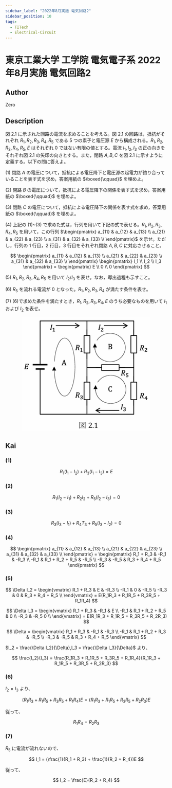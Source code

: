 ```yaml
---
sidebar_label: "2022年8月実施 電気回路2"
sidebar_position: 10
tags:
  - TITech
  - Electrical-Circuit
---
```

# 東京工業大学 工学院 電気電子系 2022年8月実施 電気回路2

## **Author**
Zero

## **Description**
図 2.1 に示された回路の電流を求めることを考える。図 2.1 の回路は，抵抗がそれぞれ $R_1,R_2,R_3,R_4,R_5$ である $5$ つの素子と電圧源 $E$ から構成される。$R_1,R_2,R_3,R_4,R_5,E$ はそれぞれ $0$ ではない有限の値とする。電流 $I_1,I_2,I_3$ の正の向きをそれぞれ図 $2.1$ の矢印の向きとする。また，閉路 $A,B,C$ を図 $2.1$ に示すように定義する。以下の問に答えよ。

(1) 閉路 $A$ の電圧について，抵抗による電圧降下と電圧源の起電力が釣り合っていることを表す式を求め，答案用紙の $\boxed{\qquad}$ を埋めよ。 

(2) 閉路 $B$ の電圧について，抵抗による電圧降下の関係を表す式を求め，答案用紙の $\boxed{\qquad}$ を埋めよ。 

(3) 閉路 $C$ の電圧について，抵抗による電圧降下の関係を表す式を求め，答案用紙の $\boxed{\qquad}$ を埋めよ。

(4) 上記の (1)~(3) で求めた式は，行列を用いて下記の式で表せる。$R_1,R_2,R_3,R_4,R_5$ を用いて，この行列 $\begin{pmatrix}
a_{11} & a_{12} & a_{13} \\
a_{21} & a_{22} & a_{23} \\
a_{31} & a_{32} & a_{33} \\
\end{pmatrix}$ を示せ。ただし，行列の $1$ 行目，$2$ 行目，$3$ 行目をそれぞれ閉路 $A,B,C$ に対応させること。 

$$
\begin{pmatrix}
a_{11} & a_{12} & a_{13} \\
a_{21} & a_{22} & a_{23} \\
a_{31} & a_{32} & a_{33} \\
\end{pmatrix}
\begin{pmatrix}
I_1 \\ I_2 \\ I_3
\end{pmatrix} = 
\begin{pmatrix}
E \\ 0 \\ 0
\end{pmatrix}
$$

(5) $R_1,R_2,R_3,R_4,R_5$ を用いて $I_2/I_3$ を表せ。なお，導出過程も示すこと。

(6) $R_5$ を流れる電流が $0$ となった。$R_1,R_2,R_3,R_4$ が満たす条件を表せ。

(7) (6)で求めた条件を満たすとき，$R_1,R_2,R_3,R_4,E$ のうち必要なものを用いて $I_1$ および $I_2$ を表せ。

<figure style="text-align:center;">
  <img src="https://raw.githubusercontent.com/Myyura/the_kai_project_assets/main/kakomonn/TITech/engineering/ee_202208_electrical_circuit_2_p1.png" width="400" alt=""/>
</figure>

## **Kai** 
### (1)

$$
R_1(I_1 - I_2) + R_3(I_1 - I_3) = E
$$

### (2)

$$
R_1(I_2 - I_1) + R_2I_2 + R_5(I_2 - I_3) = 0
$$

### (3)

$$
R_3(I_3 - I_1) + R_4T_3 + R_5(I_3 - I_2) = 0
$$

### (4)

$$
\begin{pmatrix}
a_{11} & a_{12} & a_{13} \\
a_{21} & a_{22} & a_{23} \\
a_{31} & a_{32} & a_{33} \\
\end{pmatrix} = 
\begin{pmatrix}
R_1 + R_3 & -R_1 & -R_3 \\
-R_1 & R_1 + R_2 + R_5 & -R_5 \\
-R_3 & -R_5 & R_3 + R_4 + R_5
\end{pmatrix}
$$

### (5)

$$
\Delta I_2 = 
\begin{vmatrix}
R_1 + R_3 & E & -R_3 \\
-R_1 & 0 & -R_5 \\
-R_3 & 0 & R_3 + R_4 + R_5 \\
\end{vmatrix} = E(R_1R_3 + R_1R_5 + R_3R_5 + R_1R_4)
$$

$$
\Delta I_3 = 
\begin{vmatrix}
R_1 + R_3 & -R_1 & E \\
-R_1 & R_1 + R_2 + R_5 & 0 \\
-R_3 & -R_5 0 \\
\end{vmatrix} = E(R_1R_3 + R_1R_5 + R_3R_5 + R_2R_3)
$$

$$
\Delta = 
\begin{vmatrix}
R_1 + R_3 & -R_1 & -R_3 \\
-R_1 & R_1 + R_2 + R_3 & -R_5 \\
-R_3 & -R_5 & R_3 + R_4 + R_5
\end{vmatrix}
$$

$I_2 = \frac{\Delta I_2}{\Delta},I_3 = \frac{\Delta I_3}{\Delta}$ より、

$$
\frac{I_2}{I_3} = \frac{R_1R_3 + R_1R_5 + R_3R_5 + R_1R_4}{R_1R_3 + R_1R_5 + R_3R_5 + R_2R_3}
$$

### (6)
$I_2 = I_3$ より、

$$
(R_1R_3 + R_1R_5 + R_3R_5 + R_1R_4)E = (R_1R_3 + R_1R_5 + R_3R_5 + R_2R_3)E
$$

従って、

$$
R_1R_4 = R_2R_3
$$

### (7)
$R_5$ に電流が流れないので、

$$
I_1 = (\frac{1}{R_1 + R_3} + \frac{1}{R_2 + R_4})E
$$

従って、

$$
I_2 = \frac{E}{R_2 + R_4}
$$